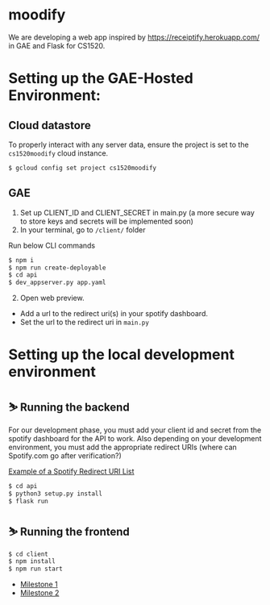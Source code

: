 # moodify
We are developing a web app inspired by https://receiptify.herokuapp.com/ in GAE and Flask for CS1520. 

# Setting up the GAE-Hosted Environment:

## Cloud datastore
To properly interact with any server data, ensure the project is set to the `cs1520moodify` cloud instance.

```bash
$ gcloud config set project cs1520moodify
```

## GAE

1) Set up CLIENT_ID and CLIENT_SECRET in main.py (a more secure way to store keys and secrets will be implemented soon)
1) In your terminal, go to `/client/` folder

Run below CLI commands
```bash
$ npm i
$ npm run create-deployable
$ cd api
$ dev_appserver.py app.yaml
```
2) Open web preview. 
- Add a url to the redirect uri(s) in your spotify dashboard.
- Set the url to the redirect uri in `main.py`


# Setting up the local development environment

## ⛷ Running the backend
For our development phase, you must add your client id and secret from the spotify dashboard for the API to work. Also depending on your development environment, you must add the appropriate redirect URIs (where can Spotify.com go after verification?) 

[Example of a Spotify Redirect URI List](https://user-images.githubusercontent.com/42332446/200457221-f1236cea-b44a-4050-adf6-7513b8d10963.png)

```bash
$ cd api
$ python3 setup.py install
$ flask run
```

## ⛷ Running the frontend

```bash
$ cd client
$ npm install
$ npm run start
```

- [Milestone 1](https://youtu.be/dSuuu2swJ7s)
- [Milestone 2](https://www.youtube.com/watch?v=nW4ZB0cE-kU&ab_channel=JeffersonLeonata)
